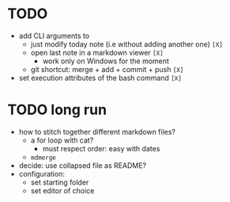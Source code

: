 # TODO
- add CLI arguments to
	- just modify today note (i.e without adding another one) `[X]`
	- open last note in a markdown viewer `[X]`
		- work only on Windows for the moment
	- git shortcut: merge + add + commit + push `[X]` 
- set execution attributes of the bash command `[X]`

# TODO long run
- how to stitch together different markdown files?
	- a for loop with cat?
		- must respect order: easy with dates
	- `mdmerge`
- decide: use collapsed file as README?
- configuration:
	- set starting folder
	- set editor of choice